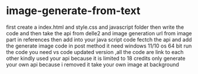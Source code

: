 # image-generate-from-text
first create a index.html and style.css and javascript folder then write the code and then take the api from delle2 and image generation  url from image part in references   then add into your java script code fectch the api and add the generate image code in post method 
it need windows 11/10
os 64 bit
run the code you need vs code updated version ,all the code are link to each other
kindly used your api because it is limited to 18 credits only
generate your own api  because i removed it
take your own image at background
